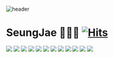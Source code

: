 ![header](https://capsule-render.vercel.app/api?type=Slice&color=816AFF&height=300&section=header&text=Seung%20Jae&fontSize=90&fontColor=000000)

# SeungJae 👋👋👋 [![Hits](https://hits.seeyoufarm.com/api/count/incr/badge.svg?url=https%3A%2F%2Fgithub.com%2Fseungjae79&count_bg=%233D82CA&title_bg=%23555555&icon=&icon_color=%23E7E7E7&title=hits&edge_flat=false)](https://hits.seeyoufarm.com)
<p>
  <img src="https://img.shields.io/badge/iOS-000000?style=flat&logo=iOS&logoColor=white"/>
  <img src="https://img.shields.io/badge/Android-3DDC84?style=flat&logo=Android&logoColor=white"/>
  <img src="https://img.shields.io/badge/Flutter-02569B?style=flat&logo=Flutter&logoColor=white"/>
  <img src="https://img.shields.io/badge/Sencha-86BC40?style=flat&logo=Sencha&logoColor=white"/>
  <img src="https://img.shields.io/badge/JavaScript-efd919?style=flat&logo=JavaScript&logoColor=black"/>
  <img src="https://img.shields.io/badge/HTML5-ea8035?style=flat&logo=HTML5&logoColor=white"/> 
  <img src="https://img.shields.io/badge/PHP-777BB4?style=flat&logo=PHP&logoColor=white"/>
  <img src="https://img.shields.io/badge/Node.js-339933?style=flat&logo=Node.js&logoColor=white"/> 
  
  
  <img src="ttps://img.shields.io/badge/c-00599C?style=flat&logo=c&logoColor=white"/>
  <img src="https://img.shields.io/badge/c++-00599C?style=flat&logo=c%2B%2B&logoColor=white"/>
  <img src="https://img.shields.io/badge/dart-0175C2?style=flat&logo=dart&logoColor=white"/>
  <img src="https://img.shields.io/badge/swift-F54A2A?style=flat&logo=swift&logoColor=white"/>
  
  
   
  
  
  
  
</p> 
